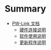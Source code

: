 # Summary

* [PW-Link 文档](module-description.md)
  * [硬件连接说明](hardware.md)
  * [软件使用说明](soft.md)
  * [更新程序说明](module-description.md)


